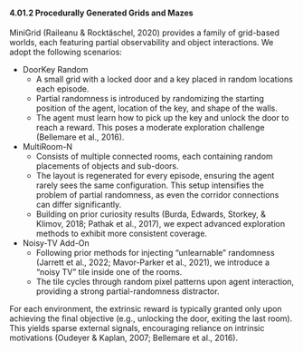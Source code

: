 #### 4.01.2 Procedurally Generated Grids and Mazes

MiniGrid (Raileanu & Rocktäschel, 2020) provides a family of grid-based worlds, each featuring partial observability and object interactions. We adopt the following scenarios:
- DoorKey Random
  - A small grid with a locked door and a key placed in random locations each episode.
  - Partial randomness is introduced by randomizing the starting position of the agent, location of the key, and shape of the walls.
  - The agent must learn how to pick up the key and unlock the door to reach a reward. This poses a moderate exploration challenge (Bellemare et al., 2016).
- MultiRoom-N
  - Consists of multiple connected rooms, each containing random placements of objects and sub-doors.
  - The layout is regenerated for every episode, ensuring the agent rarely sees the same configuration. This setup intensifies the problem of partial randomness, as even the corridor connections can differ significantly.
  - Building on prior curiosity results (Burda, Edwards, Storkey, & Klimov, 2018; Pathak et al., 2017), we expect advanced exploration methods to exhibit more consistent coverage.
- Noisy-TV Add-On
  - Following prior methods for injecting “unlearnable” randomness (Jarrett et al., 2022; Mavor-Parker et al., 2021), we introduce a “noisy TV” tile inside one of the rooms.
  - The tile cycles through random pixel patterns upon agent interaction, providing a strong partial-randomness distractor.

For each environment, the extrinsic reward is typically granted only upon achieving the final objective (e.g., unlocking the door, exiting the last room). This yields sparse external signals, encouraging reliance on intrinsic motivations (Oudeyer & Kaplan, 2007; Bellemare et al., 2016).
